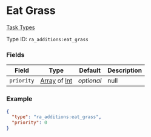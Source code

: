# Eat Grass
[Task Types](../task_types.md)



Type ID: `ra_additions:eat_grass`
### Fields
 | Field | Type | Default | Description | 
|---|---|---|---|
 | `priority` | [Array](../data_types/array.md) of [Int](../data_types/int.md) | _optional_ | null | 

### Example
```json
{
  "type": "ra_additions:eat_grass",
  "priority": 0
}
```

